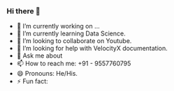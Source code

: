 ### Hi there 👋

- 🔭 I’m currently working on ...
- 🌱 I’m currently learning Data Science.
- 👯 I’m looking to collaborate on Youtube.
- 🤔 I’m looking for help with VelocityX documentation.
- 💬 Ask me about 
- 📫 How to reach me: +91 - 9557760795
- 😄 Pronouns: He/His.
- ⚡ Fun fact: 
